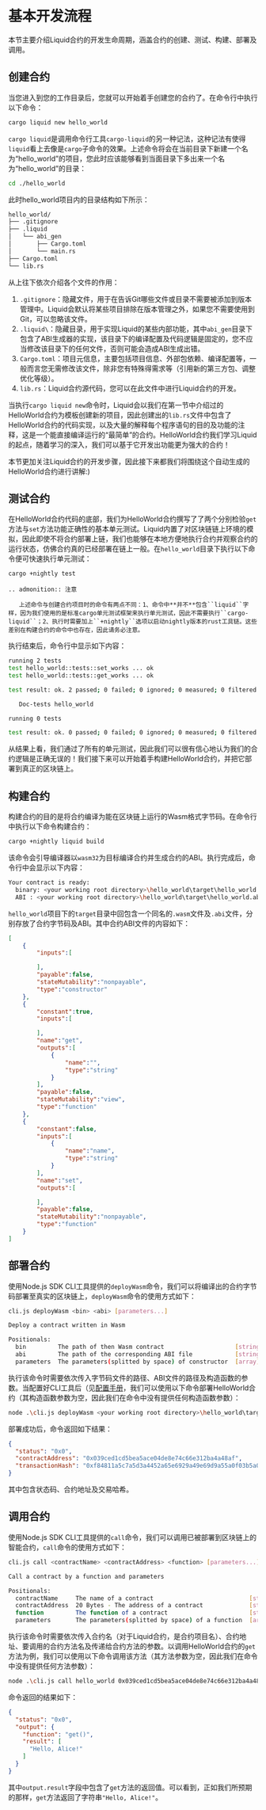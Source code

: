 # 基本开发流程

本节主要介绍Liquid合约的开发生命周期，涵盖合约的创建、测试、构建、部署及调用。

## 创建合约

当您进入到您的工作目录后，您就可以开始着手创建您的合约了。在命令行中执行以下命令：

```bash
cargo liquid new hello_world
```

`cargo liquid`是调用命令行工具`cargo-liquid`的另一种记法，这种记法有使得`liquid`看上去像是`cargo`子命令的效果。上述命令将会在当前目录下新建一个名为“hello_world”的项目，您此时应该能够看到当面目录下多出来一个名为“hello_world”的目录：

```bash
cd ./hello_world
```

此时hello_world项目内的目录结构如下所示：

```bash
hello_world/
├── .gitignore
├── .liquid
│   └── abi_gen
│       ├── Cargo.toml
│       └── main.rs
├── Cargo.toml
└── lib.rs
```

从上往下依次介绍各个文件的作用：

1. `.gitignore`：隐藏文件，用于在告诉Git哪些文件或目录不需要被添加到版本管理中。Liquid会默认将某些项目排除在版本管理之外，如果您不需要使用到Git，可以忽略该文件。
2. `.liquid\`：隐藏目录，用于实现Liquid的某些内部功能，其中`abi_gen`目录下包含了ABI生成器的实现，该目录下的编译配置及代码逻辑是固定的，您不应当修改该目录下的任何文件，否则可能会造成ABI生成出错。
3. `Cargo.toml`：项目元信息，主要包括项目信息、外部包依赖、编译配置等，一般而言您无需修改该文件，除非您有特殊得需求等（引用新的第三方包、调整优化等级）。
4. `lib.rs`：Liquid合约源代码，您可以在此文件中进行Liquid合约的开发。

当执行`cargo liquid new`命令时，Liquid会以我们在第一节中介绍过的HelloWorld合约为模板创建新的项目，因此创建出的`lib.rs`文件中包含了HelloWorld合约的代码实现，以及大量的解释每个程序语句的目的及功能的注释，这是一个能直接编译运行的“最简单”的合约。HelloWorld合约我们学习Liquid的起点，随着学习的深入，我们可以基于它开发出功能更为强大的合约！

本节更加关注Liquid合约的开发步骤，因此接下来都我们将围绕这个自动生成的HelloWorld合约进行讲解:)

## 测试合约

在HelloWorld合约代码的底部，我们为HelloWorld合约撰写了了两个分别检验`get`方法与`set`方法功能正确性的基本单元测试。Liquid内置了对区块链链上环境的模拟，因此即使不将合约部署上链，我们也能够在本地方便地执行合约并观察合约的运行状态，仿佛合约真的已经部署在链上一般。在`hello_world`目录下执行以下命令便可快速执行单元测试：

```bash
cargo +nightly test
```

```eval_rst
.. admonition:: 注意

   上述命令与创建合约项目时的命令有两点不同：1、命令中**并不**包含``liquid``字样，因为我们使用的是标准cargo单元测试框架来执行单元测试，因此不需要执行``cargo-liquid``；2、执行时需要加上``+nightly``选项以启动nightly版本的rust工具链。这些差别在构建合约的命令中也存在，因此请务必注意。
```

执行结束后，命令行中显示如下内容：

```bash
running 2 tests
test hello_world::tests::set_works ... ok
test hello_world::tests::get_works ... ok

test result: ok. 2 passed; 0 failed; 0 ignored; 0 measured; 0 filtered out

   Doc-tests hello_world

running 0 tests

test result: ok. 0 passed; 0 failed; 0 ignored; 0 measured; 0 filtered out
```

从结果上看，我们通过了所有的单元测试，因此我们可以很有信心地认为我们的合约逻辑是正确无误的！我们接下来可以开始着手构建HelloWorld合约，并把它部署到真正的区块链上。

## 构建合约

构建合约的目的是将合约编译为能在区块链上运行的Wasm格式字节码。在命令行中执行以下命令构建合约：

```bash
cargo +nightly liquid build
```

该命令会引导编译器以`wasm32`为目标编译合约并生成合约的ABI。执行完成后，命令行中会显示以下内容：

```bash
Your contract is ready:
  binary: <your working root directory>\hello_world\target\hello_world.wasm
  ABI : <your working root directory>\hello_world\target\hello_world.abi
```

`hello_world`项目下的`target`目录中回包含一个同名的`.wasm`文件及`.abi`文件，分别存放了合约字节码及ABI。其中合约ABI文件的内容如下：

```json
[
    {
        "inputs":[

        ],
        "payable":false,
        "stateMutability":"nonpayable",
        "type":"constructor"
    },
    {
        "constant":true,
        "inputs":[

        ],
        "name":"get",
        "outputs":[
            {
                "name":"",
                "type":"string"
            }
        ],
        "payable":false,
        "stateMutability":"view",
        "type":"function"
    },
    {
        "constant":false,
        "inputs":[
            {
                "name":"name",
                "type":"string"
            }
        ],
        "name":"set",
        "outputs":[

        ],
        "payable":false,
        "stateMutability":"nonpayable",
        "type":"function"
    }
]
```

## 部署合约

使用Node.js SDK CLI工具提供的`deployWasm`命令，我们可以将编译出的合约字节码部署至真实的区块链上，`deployWasm`命令的使用方式如下：

```bash
cli.js deployWasm <bin> <abi> [parameters...]

Deploy a contract written in Wasm

Positionals:
  bin         The path of then Wasm contract                    [string] [required]
  abi         The path of the corresponding ABI file            [string] [required]
  parameters  The parameters(splitted by space) of constructor  [array] [default: []]
```

执行该命令时需要依次传入字节码文件的路径、ABI文件的路径及构造函数的参数。当配置好CLI工具后（见[配置手册](https://github.com/FISCO-BCOS/nodejs-sdk#22-%E9%85%8D%E7%BD%AE)，我们可以使用以下命令部署HelloWorld合约（其构造函数参数为空，因此我们在命令中没有提供任何构造函数参数）：

```bash
node .\cli.js deployWasm <your working root directory>\hello_world\target\hello_world.wasm <your working root directory>\hello_world\target\hello_world.abi
```

部署成功后，命令返回如下结果：

```json
{
  "status": "0x0",
  "contractAddress": "0x039ced1cd5bea5ace04de8e74c66e312ba4a48af",
  "transactionHash": "0xf84811a5c7a5d3a4452a65e6929a49e69d9a55a0f03b5a03a3e8956f80e9ff41"
}
```

其中包含状态码、合约地址及交易哈希。

## 调用合约

使用Node.js SDK CLI工具提供的`call`命令，我们可以调用已被部署到区块链上的智能合约，`call`命令的使用方式如下：

```bash
cli.js call <contractName> <contractAddress> <function> [parameters...]

Call a contract by a function and parameters

Positionals:
  contractName     The name of a contract                           [string] [required]
  contractAddress  20 Bytes - The address of a contract             [string] [required]
  function         The function of a contract                       [string] [required]
  parameters       The parameters(splitted by space) of a function  [array] [default: []]
```

执行该命令时需要依次传入合约名（对于Liquid合约，是合约项目名）、合约地址、要调用的合约方法名及传递给合约方法的参数。以调用HelloWorld合约的`get`方法为例，我们可以使用以下命令调用该方法（其方法参数为空，因此我们在命令中没有提供任何方法参数）：

```bash
node .\cli.js call hello_world 0x039ced1cd5bea5ace04de8e74c66e312ba4a48af get
```

命令返回的结果如下：

```json
{
  "status": "0x0",
  "output": {
    "function": "get()",
    "result": [
      "Hello, Alice!"
    ]
  }
}
```

其中`output.result`字段中包含了`get`方法的返回值。可以看到，正如我们所预期的那样，`get`方法返回了字符串`"Hello, Alice!"`。
